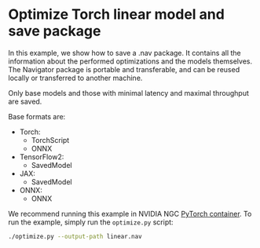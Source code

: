 <!--
Copyright (c) 2021-2023, NVIDIA CORPORATION. All rights reserved.

Licensed under the Apache License, Version 2.0 (the "License");
you may not use this file except in compliance with the License.
You may obtain a copy of the License at

    http://www.apache.org/licenses/LICENSE-2.0

Unless required by applicable law or agreed to in writing, software
distributed under the License is distributed on an "AS IS" BASIS,
WITHOUT WARRANTIES OR CONDITIONS OF ANY KIND, either express or implied.
See the License for the specific language governing permissions and
limitations under the License.
-->

# Optimize Torch linear model and save package

In this example, we show how to save a .nav package. It contains all the information about the performed optimizations and the models themselves. The Navigator package is portable and transferable, and can be reused locally or transferred to another machine.

Only base models and those with minimal latency and maximal throughput are saved.

Base formats are:

* Torch:
    * TorchScript
    * ONNX
* TensorFlow2:
    * SavedModel
* JAX:
    * SavedModel
* ONNX:
    * ONNX

We recommend running this example in NVIDIA NGC [PyTorch container](https://catalog.ngc.nvidia.com/orgs/nvidia/containers/pytorch). To run the example, simply run the `optimize.py` script:

```bash
./optimize.py --output-path linear.nav
```